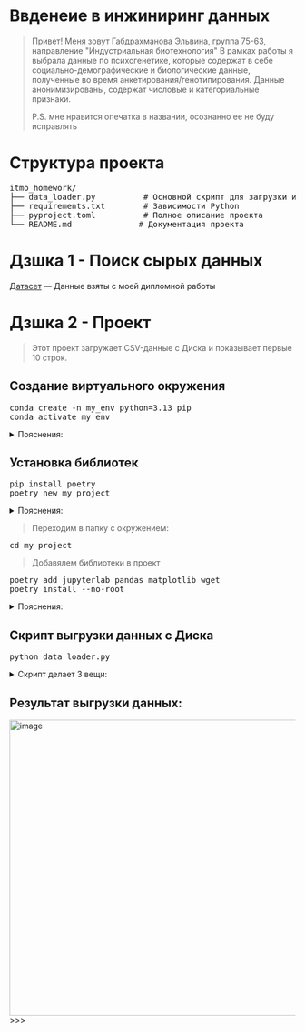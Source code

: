 # Ввденеие в инжиниринг данных
> Привет! Меня зовут Габдрахманова Эльвина, группа 75-63, направление "Индустриальная биотехнология"
В рамках работы я выбрала данные по психогенетике, которые содержат в себе социально-демографические и биологические данные, полученные во время анкетирования/генотипирования. Данные анонимизированы, содержат числовые и категориальные признаки.
> 
> P.S. мне нравится опечатка в названии, осознанно ее не буду исправлять 

# Структура проекта
<pre>
itmo_homework/
├── data_loader.py          # Основной скрипт для загрузки и отображения данных
├── requirements.txt        # Зависимости Python
├── pyproject.toml          # Полное описание проекта
└── README.md              # Документация проекта </pre>
# Дзшка 1 - Поиск сырых данных
[Датасет](https://drive.google.com/drive/folders/1Nn9C2s_yZyvhX5LKMBCX4IR53z-8D4w9?usp=sharing)  — Данные взяты с моей дипломной работы
# Дзшка 2 - Проект
> Этот проект загружает CSV-данные с Диска и показывает первые 10 строк.
## Создание виртуального окружения
<pre>conda create -n my_env python=3.13 pip
conda activate my_env </pre>
  <details>
  <summary>Пояснения:</summary>
    
> -n — «создай окружение с именем…»
> 
> pip — пакетный менеджер для установки библиотек
  </details> 

      
## Установка библиотек
<pre>pip install poetry
poetry new my_project </pre>
<details>
  <summary>Пояснения:</summary>
    
  > poetry — инструмент для управления проектами и зависимостями, с его помощью можно создавать проект и фиксировать библиотеки.
    
  > Фиксировать библиотеки — это значит запомнить точные версии всех библиотек, которые использует проект, чтобы потом его можно было воспроизвести на другом компьютере или через несколько месяцев.
>>
   </details> 
   
> Переходим в папку с окружением:
<pre>cd my_project </pre> 
> Добавялем библиотеки в проект 
<pre>poetry add jupyterlab pandas matplotlib wget
poetry install --no-root</pre> 
<details>
  <summary>Пояснения:</summary>
  
  > jupyterlab — для запуска Jupyter-ноутбуков
  >   
  > pandas — работа с таблицами CSV/Excel
  > 
  > matplotlib — визуализация данных (графики)
  >
  > wget — скачивание файлов через Python

</details> 

## Скрипт выгрузки данных с Диска
<pre>python data_loader.py</pre> 
<details>
  <summary>Скрипт делает 3 вещи:</summary>

  
  > Формирует ссылку на файл в Google Drive.
  
  > Скачивает файл и превращает его в таблицу Python (DataFrame).

  > Показывает первые строки для проверки.
</details> 

## Результат выгрузки данных:

<img width="1390" height="520" alt="image" src="https://github.com/user-attachments/assets/9bad6b67-1c34-4f13-b904-b289033fbd0f" />
>>>
